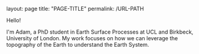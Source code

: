 layout: page
title: "PAGE-TITLE"
permalink: /URL-PATH

Hello!

I'm Adam, a PhD student in Earth Surface Processes at UCL and Birkbeck, University of London. My work focuses on how we can leverage the topography of the Earth to understand the Earth System. 
